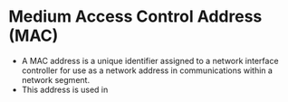 # Medium Access Control Address (MAC)
- A MAC address is a unique identifier assigned to a network interface controller for use as a network address in communications within a network segment.
- This address is used in